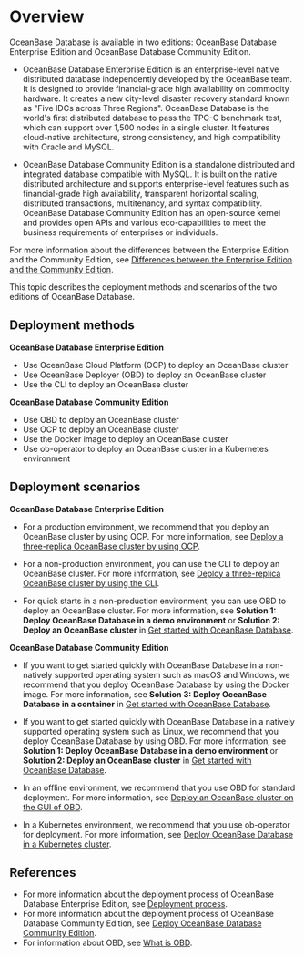 # Overview

OceanBase Database is available in two editions: OceanBase Database Enterprise Edition and OceanBase Database Community Edition.

* OceanBase Database Enterprise Edition is an enterprise-level native distributed database independently developed by the OceanBase team. It is designed to provide financial-grade high availability on commodity hardware. It creates a new city-level disaster recovery standard known as "Five IDCs across Three Regions". OceanBase Database is the world's first distributed database to pass the TPC-C benchmark test, which can support over 1,500 nodes in a single cluster. It features cloud-native architecture, strong consistency, and high compatibility with Oracle and MySQL.

* OceanBase Database Community Edition is a standalone distributed and integrated database compatible with MySQL. It is built on the native distributed architecture and supports enterprise-level features such as financial-grade high availability, transparent horizontal scaling, distributed transactions, multitenancy, and syntax compatibility. OceanBase Database Community Edition has an open-source kernel and provides open APIs and various eco-capabilities to meet the business requirements of enterprises or individuals.

For more information about the differences between the Enterprise Edition and the Community Edition, see [Differences between the Enterprise Edition and the Community Edition](../100.learn-more-about-oceanbase/200.differences-between-enterprise-edition-and-community-edition.md).

This topic describes the deployment methods and scenarios of the two editions of OceanBase Database.

## Deployment methods

**OceanBase Database Enterprise Edition**

* Use OceanBase Cloud Platform (OCP) to deploy an OceanBase cluster
* Use OceanBase Deployer (OBD) to deploy an OceanBase cluster
* Use the CLI to deploy an OceanBase cluster

**OceanBase Database Community Edition**

* Use OBD to deploy an OceanBase cluster
* Use OCP to deploy an OceanBase cluster
* Use the Docker image to deploy an OceanBase cluster
* Use ob-operator to deploy an OceanBase cluster in a Kubernetes environment

## Deployment scenarios

**OceanBase Database Enterprise Edition**

* For a production environment, we recommend that you deploy an OceanBase cluster by using OCP. For more information, see [Deploy a three-replica OceanBase cluster by using OCP](300.deploy-oceanbase-enterprise-edition/300.deploy-through-a-graphical-interface/300.deploy-oceanbase-cluster-use-ocp/500.deploy-three-oceanbase-replica-clusters-use-ocp.md).

* For a non-production environment, you can use the CLI to deploy an OceanBase cluster. For more information, see [Deploy a three-replica OceanBase cluster by using the CLI](300.deploy-oceanbase-enterprise-edition/400.deploy-through-the-command-line/200.deploy-the-oceanbase-cluster-command-line/400.deploy-three-oceanbase-replica-clusters.md).

* For quick starts in a non-production environment, you can use OBD to deploy an OceanBase cluster. For more information, see **Solution 1: Deploy OceanBase Database in a demo environment** or **Solution 2: Deploy an OceanBase cluster** in [Get started with OceanBase Database](../200.quickstart/100.quickly-experience-oceanbase-for-community.md).

**OceanBase Database Community Edition**

* If you want to get started quickly with OceanBase Database in a non-natively supported operating system such as macOS and Windows, we recommend that you deploy OceanBase Database by using the Docker image. For more information, see **Solution 3: Deploy OceanBase Database in a container** in [Get started with OceanBase Database](../200.quickstart/100.quickly-experience-oceanbase-for-community.md).

* If you want to get started quickly with OceanBase Database in a natively supported operating system such as Linux, we recommend that you deploy OceanBase Database by using OBD. For more information, see **Solution 1: Deploy OceanBase Database in a demo environment** or **Solution 2: Deploy an OceanBase cluster** in [Get started with OceanBase Database](../200.quickstart/100.quickly-experience-oceanbase-for-community.md).

* In an offline environment, we recommend that you use OBD for standard deployment. For more information, see [Deploy an OceanBase cluster on the GUI of OBD](500.deploy-oceanbase-database-community-edition/200.local-deployment/400.deploy-by-ui/100.deploy-by-obd.md).

* In a Kubernetes environment, we recommend that you use ob-operator for deployment. For more information, see [Deploy OceanBase Database in a Kubernetes cluster](500.deploy-oceanbase-database-community-edition/300.deploy-in-the-k8s-cluster.md).

## References

* For more information about the deployment process of OceanBase Database Enterprise Edition, see [Deployment process](300.deploy-oceanbase-enterprise-edition/100.deployment-process.md).
* For more information about the deployment process of OceanBase Database Community Edition, see [Deploy OceanBase Database Community Edition](500.deploy-oceanbase-database-community-edition/100.deployment-overview.md).
* For information about OBD, see [What is OBD](https://en.oceanbase.com/docs/community-obd-en-10000000000904953).